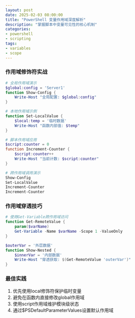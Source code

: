 ```yaml
---
layout: post
date: 2025-02-03 08:00:00
title: "PowerShell 变量作用域深度解析"
description: "掌握脚本中变量可见性的核心机制"
categories:
- powershell
- scripting
tags:
- variables
- scope
---
```


### 作用域修饰符实战
```powershell
# 全局作用域演示
$global:config = 'Server1'
function Show-Config {
    Write-Host "全局配置: $global:config"
}

# 本地作用域示例
function Set-LocalValue {
    $local:temp = '临时数据'
    Write-Host "函数内部值: $temp"
}

# 脚本作用域应用
$script:counter = 0
function Increment-Counter {
    $script:counter++
    Write-Host "当前计数: $script:counter"
}

# 跨作用域调用演示
Show-Config
Set-LocalValue
Increment-Counter
Increment-Counter
```

### 作用域穿透技巧
```powershell
# 使用Get-Variable跨作用域访问
function Get-RemoteValue {
    param($varName)
    Get-Variable -Name $varName -Scope 1 -ValueOnly
}

$outerVar = '外层数据'
function Show-Nested {
    $innerVar = '内部数据'
    Write-Host "穿透获取: $(Get-RemoteValue 'outerVar')"
}
```

### 最佳实践
1. 优先使用local修饰符保护临时变量
2. 避免在函数内直接修改global作用域
3. 使用script作用域维护模块级状态
4. 通过$PSDefaultParameterValues设置默认作用域